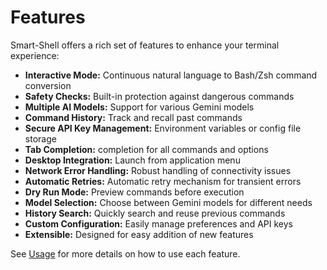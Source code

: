 # Features

Smart-Shell offers a rich set of features to enhance your terminal experience:

- **Interactive Mode:** Continuous natural language to Bash/Zsh command conversion
- **Safety Checks:** Built-in protection against dangerous commands
- **Multiple AI Models:** Support for various Gemini models
- **Command History:** Track and recall past commands
- **Secure API Key Management:** Environment variables or config file storage
- **Tab Completion:** completion for all commands and options
- **Desktop Integration:** Launch from application menu
- **Network Error Handling:** Robust handling of connectivity issues
- **Automatic Retries:** Automatic retry mechanism for transient errors
- **Dry Run Mode:** Preview commands before execution
- **Model Selection:** Choose between Gemini models for different needs
- **History Search:** Quickly search and reuse previous commands
- **Custom Configuration:** Easily manage preferences and API keys
- **Extensible:** Designed for easy addition of new features

See [Usage](usage.md) for more details on how to use each feature.
